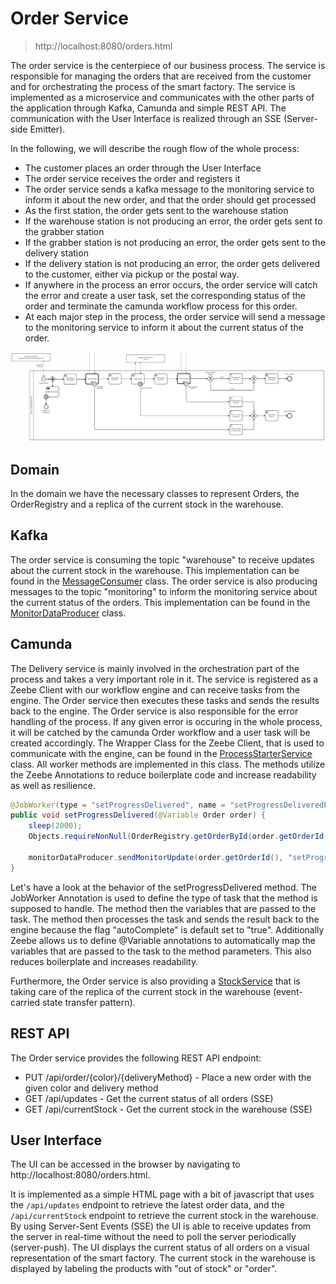 # Order Service

> http://localhost:8080/orders.html

The order service is the centerpiece of our business process. The service is responsible for managing the
orders that are received from the customer and for orchestrating the process of the smart factory. The
service is implemented as a microservice and communicates with the other parts of the application through
Kafka, Camunda and simple REST API. The communication with the User Interface is realized through an SSE 
(Server-side Emitter).

In the following, we will describe the rough flow of the whole process:
* The customer places an order through the User Interface
* The order service receives the order and registers it
* The order service sends a kafka message to the monitoring service to inform it about the new order, and 
  that the order should get processed
* As the first station, the order gets sent to the warehouse station
* If the warehouse station is not producing an error, the order gets sent to the grabber station
* If the grabber station is not producing an error, the order gets sent to the delivery station
* If the delivery station is not producing an error, the order gets delivered to the customer, either via 
  pickup or the postal way.
* If anywhere in the process an error occurs, the order service will catch the error and create a user 
  task, set the corresponding status of the order and terminate the camunda workflow process for this order.
* At each major step in the process, the order service will send a message to the monitoring service to 
  inform it about the current status of the order.

![bpmnOrder.png](..%2Fdocs%2Fimages%2Fbmpns%2FbpmnOrder.png)

## Domain
In the domain we have the necessary classes to represent Orders, the OrderRegistry and a replica of the 
current stock in the warehouse.

## Kafka
The order service is consuming the topic "warehouse" to receive updates about the current stock in the
warehouse. This implementation can be found in the [MessageConsumer](src%2Fmain%2Fjava%2Fch%2Funisg%2Forder%2Fkafka%2Fconsumer%2FMessageConsumer.java) class.
The order service is also producing messages to the topic "monitoring" to inform the monitoring service
about the current status of the orders. This implementation can be found in the [MonitorDataProducer](src%2Fmain%2Fjava%2Fch%2Funisg%2Forder%2Fkafka%2Fproducer%2FMonitorDataProducer.java) class.

## Camunda
The Delivery service is mainly involved in the orchestration part of the process and takes a very 
important role in it. The service is registered as a Zeebe Client with our workflow engine and can receive 
tasks from the engine.
The Order service then executes these tasks and sends the results back to the engine. The Order 
service is also responsible for the error handling of the process. If any given error is occuring in the 
whole process, it will be catched by the camunda Order workflow and a user task will be created accordingly.
The Wrapper Class for the Zeebe Client, that is used to communicate with the engine, can be found in the 
[ProcessStarterService](src%2Fmain%2Fjava%2Fch%2Funisg%2Forder%2Fservices%2FProcessStarterService.java) class.
All worker methods are implemented in this class.
The methods utilize the Zeebe Annotations to reduce boilerplate code and increase readability as well as 
resilience.
```java
@JobWorker(type = "setProgressDelivered", name = "setProgressDeliveredProcessor")
public void setProgressDelivered(@Variable Order order) {
    sleep(2000);
    Objects.requireNonNull(OrderRegistry.getOrderById(order.getOrderId())).setProgress("delivered");

    monitorDataProducer.sendMonitorUpdate(order.getOrderId(), "setProgressDelivered", success.name());
}
```
Let's have a look at the behavior of the setProgressDelivered method.
The JobWorker Annotation is used to define the type of task that the method is supposed to handle. The method then the variables that are passed to the task. 
The method then processes the task and sends the result back to the engine because the flag "autoComplete" 
is default set to "true".
Additionally Zeebe allows us to define @Variable annotations to automatically map the variables that are 
passed to the task to the method parameters. This also reduces boilerplate and increases readability.

Furthermore, the Order service is also providing a [StockService](src%2Fmain%2Fjava%2Fch%2Funisg%2Forder%2Fservices%2FStockService.java) that
is taking care of the replica of the current stock in the warehouse (event-carried state transfer pattern).

## REST API
The Order service provides the following REST API endpoint:
* PUT /api/order/{color}/{deliveryMethod} - Place a new order with the given color and delivery method
* GET /api/updates - Get the current status of all orders (SSE)
* GET /api/currentStock - Get the current stock in the warehouse (SSE)

## User Interface
The UI can be accessed in the browser by navigating to http://localhost:8080/orders.html.

It is implemented as a simple HTML page with a bit of javascript that uses the `/api/updates` endpoint to 
retrieve the latest order data, and the `/api/currentStock` endpoint to retrieve the current stock in the
warehouse. By using Server-Sent Events (SSE) the UI is able to receive updates from the server in 
real-time without the need to poll the server periodically (server-push).
The UI displays the current status of all orders on a visual representation of the smart factory. The
current stock in the warehouse is displayed by labeling the products with "out of stock" or "order".